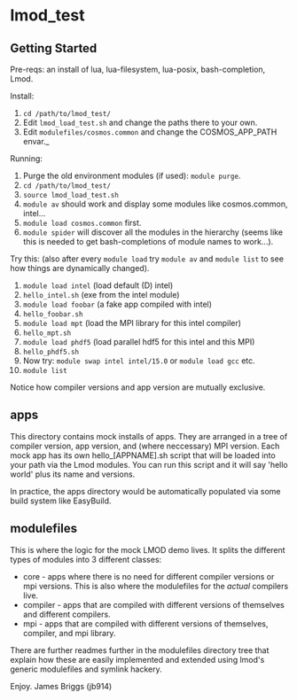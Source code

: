# lmod_test

## Getting Started

Pre-reqs: an install of lua, lua-filesystem, lua-posix, bash-completion, Lmod.

Install:

1. `cd /path/to/lmod_test/`
2. Edit `lmod_load_test.sh` and change the paths there to your own.
3. Edit `modulefiles/cosmos.common` and change the COSMOS_APP_PATH envar._

Running:

1. Purge the old environment modules (if used): `module purge`.
2. `cd /path/to/lmod_test/`
3. `source lmod_load_test.sh`
4. `module av` should work and display some modules like cosmos.common, intel...
5. `module load cosmos.common` first.
6. `module spider` will discover all the modules in the hierarchy (seems like this is needed to get bash-completions of module names to work...).

Try this:
(also after every `module load` try `module av` and `module list` to see how things are 
dynamically changed).

1. `module load intel` (load default (D) intel)
2. `hello_intel.sh` (exe from the intel module)
3. `module load foobar` (a fake app compiled with intel)
4. `hello_foobar.sh`
5. `module load mpt` (load the MPI library for this intel compiler)
6. `hello_mpt.sh`
7. `module load phdf5` (load parallel hdf5 for this intel and this MPI)
8. `hello_phdf5.sh`
9. Now try: `module swap intel intel/15.0` or `module load gcc` etc.
10. `module list`

Notice how compiler versions and app version are mutually exclusive.

## apps
This directory contains mock installs of apps. They are arranged in a tree of 
compiler version, app version, and (where neccessary) MPI version.
Each mock app has its own hello_[APPNAME].sh script that will be loaded
into your path via the Lmod modules. You can run this script and it will say
'hello world' plus its name and versions.

In practice, the apps directory would be automatically populated via some
build system like EasyBuild.


## modulefiles
This is where the logic for the mock LMOD demo lives.
It splits the different types of modules into 3 different classes:

* core - apps where there is no need for different compiler versions or mpi versions. This is also where the modulefiles for the *actual* compilers live.
* compiler - apps that are compiled with different versions of themselves and different compilers.
* mpi - apps that are compiled with different versions of themselves, compiler, and mpi library.

There are further readmes further in the modulefiles directory tree that 
explain how these are easily implemented and extended using lmod's generic
modulefiles and symlink hackery.


Enjoy. James Briggs (jb914)
